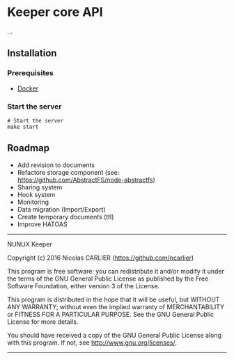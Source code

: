 # Keeper core API

...

## Installation

### Prerequisites

* [Docker](http://www.docker.io/)

### Start the server

```
# Start the server
make start
```

## Roadmap

- Add revision to documents
- Refactore storage component (see: https://github.com/AbstractFS/node-abstractfs)
- Sharing system
- Hook system
- Monitoring
- Data migration (Import/Export)
- Create temporary documents (ttl)
- Improve HATOAS

----------------------------------------------------------------------

NUNUX Keeper

Copyright (c) 2016 Nicolas CARLIER (https://github.com/ncarlier)

This program is free software: you can redistribute it and/or modify
it under the terms of the GNU General Public License as published by
the Free Software Foundation, either version 3 of the License.

This program is distributed in the hope that it will be useful,
but WITHOUT ANY WARRANTY; without even the implied warranty of
MERCHANTABILITY or FITNESS FOR A PARTICULAR PURPOSE.  See the
GNU General Public License for more details.

You should have received a copy of the GNU General Public License
along with this program.  If not, see <http://www.gnu.org/licenses/>.

----------------------------------------------------------------------
